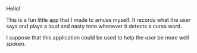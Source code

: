 Hello!

This is a fun little app that I made to amuse myself. It records what the user says and plays a loud and nasty tone 
whenever it detects a curse word. 

I suppose that this application could be used to help the user be more well spoken. 
